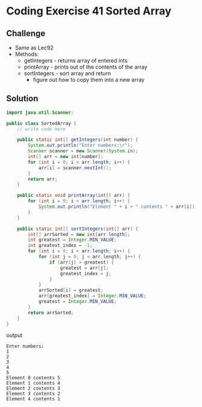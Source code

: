 # Coding Exercise 41 Sorted Array

## Challenge
* Same as Lec92
* Methods:
  * getIntegers - returns array of entered ints
  * printArray - prints out of the contents of the array
  * sortIntegers - sort array and return
    * figure out how to copy them into a new array

## Solution

```java
import java.util.Scanner;

public class SortedArray {
    // write code here

    public static int[] getIntegers(int number) {
        System.out.println("Enter numbers:\r");
        Scanner scanner = new Scanner(System.in);
        int[] arr = new int[number];
        for (int i = 0; i < arr.length; i++) {
            arr[i] = scanner.nextInt();
        }
        return arr;
    }

    public static void printArray(int[] arr) {
        for (int i = 0; i < arr.length; i++) {
            System.out.println("Element " + i + " contents " + arr[i]);
        }
    }

    public static int[] sortIntegers(int[] arr) {
        int[] arrSorted = new int[arr.length];
        int greatest = Integer.MIN_VALUE;
        int greatest_index = -1;
        for (int i = 0; i < arr.length; i++) {
            for (int j = 0; j < arr.length; j++) {
                if (arr[j] > greatest) {
                    greatest = arr[j];
                    greatest_index = j;
                }
            }
            arrSorted[i] = greatest;
            arr[greatest_index] = Integer.MIN_VALUE;
            greatest = Integer.MIN_VALUE;
        }
        return arrSorted;
    }
}
```
output
```
Enter numbers:
1
2
3
4
5
Element 0 contents 5
Element 1 contents 4
Element 2 contents 3
Element 3 contents 2
Element 4 contents 1
```